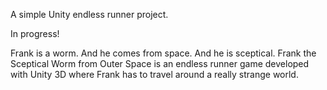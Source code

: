 A simple Unity endless runner project.

In progress!

Frank is a worm. And he comes from space. And he is sceptical. Frank the Sceptical Worm from Outer Space is an endless runner game developed with Unity 3D where Frank has to travel around a really strange world.